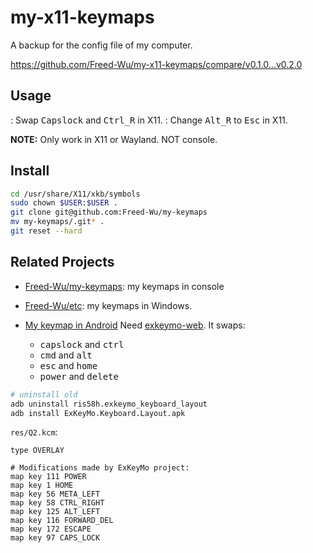 # my-x11-keymaps
A backup for the config file of my computer.

<https://github.com/Freed-Wu/my-x11-keymaps/compare/v0.1.0...v0.2.0>

## Usage ##

<pc>: Swap <kbd>Capslock</kbd> and <kbd>Ctrl_R</kbd> in X11.
<altwin>: Change <kbd>Alt_R</kbd> to <kbd>Esc</kbd> in X11.

**NOTE:** Only work in X11 or Wayland.
NOT console.

## Install ##

```sh
cd /usr/share/X11/xkb/symbols
sudo chown $USER:$USER .
git clone git@github.com:Freed-Wu/my-keymaps
mv my-keymaps/.git* .
git reset --hard
```

## Related Projects ##

- [Freed-Wu/my-keymaps](http://github.com/Freed-Wu/my-keymaps): my keymaps in console
- [Freed-Wu/etc](http://github.com/Freed-Wu/etc): my keymaps in Windows.
- [My keymap in Android](https://github.com/Freed-Wu/symbols/releases/download/v0.1.0/ExKeyMo.Keyboard.Layout.apk)
  Need [exkeymo-web](https://github.com/ris58h/exkeymo-web).
  It swaps:

  - <kbd>capslock</kbd> and <kbd>ctrl</kbd>
  - <kbd>cmd</kbd> and <kbd>alt</kbd>
  - <kbd>esc</kbd> and <kbd>home</kbd>
  - <kbd>power</kbd> and <kbd>delete</kbd>

```sh
# uninstall old
adb uninstall ris58h.exkeymo_keyboard_layout
adb install ExKeyMo.Keyboard.Layout.apk
```

`res/Q2.kcm`:

```kcm
type OVERLAY

# Modifications made by ExKeyMo project:
map key 111 POWER
map key 1 HOME
map key 56 META_LEFT
map key 58 CTRL_RIGHT
map key 125 ALT_LEFT
map key 116 FORWARD_DEL
map key 172 ESCAPE
map key 97 CAPS_LOCK
```
